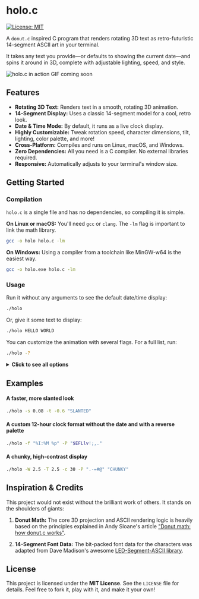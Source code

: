 # holo.c

[![License: MIT](https://img.shields.io/badge/License-MIT-yellow.svg)](https://opensource.org/licenses/MIT)

A `donut.c` inspired C program that renders rotating 3D text as retro-futuristic 14-segment ASCII art in your terminal.

It takes any text you provide—or defaults to showing the current date—and spins it around in 3D, complete with adjustable lighting, speed, and style.

![holo.c in action](link_to_your_gif.gif) GIF coming soon


## Features

*   **Rotating 3D Text:** Renders text in a smooth, rotating 3D animation.
*   **14-Segment Display:** Uses a classic 14-segment model for a cool, retro look.
*   **Date & Time Mode:** By default, it runs as a live clock display.
*   **Highly Customizable:** Tweak rotation speed, character dimensions, tilt, lighting, color palette, and more!
*   **Cross-Platform:** Compiles and runs on Linux, macOS, and Windows.
*   **Zero Dependencies:** All you need is a C compiler. No external libraries required.
*   **Responsive:** Automatically adjusts to your terminal's window size.

## Getting Started

### Compilation

`holo.c` is a single file and has no dependencies, so compiling it is simple.

**On Linux or macOS:**
You'll need `gcc` or `clang`. The `-lm` flag is important to link the math library.
```bash
gcc -o holo holo.c -lm
```

**On Windows:**
Using a compiler from a toolchain like MinGW-w64 is the easiest way.
```bash
gcc -o holo.exe holo.c -lm
```

### Usage

Run it without any arguments to see the default date/time display:
```bash
./holo
```

Or, give it some text to display:
```bash
./holo HELLO WORLD
```

You can customize the animation with several flags. For a full list, run:
```bash
./holo -?
```

<details>
<summary><b>Click to see all options</b></summary>

```
Usage: ./holo [options] [TEXT TO DISPLAY...]
If no text is provided, the current date and time are displayed by default.

Animation & Geometry:
 -a <val>   A-axis (pitch) speed. Default: 0.04
 -b <val>   B-axis (yaw) speed. Default: 0.02
 -s <val>   Set both speeds (a=val, b=val/2).
 -w <val>   Character width. Default: 8.0
 -h <val>   Character height. Default: 12.0
 -S <val>   Character spacing multiplier. Default: 1.50
 -t <val>   Italic/tilt factor. Default: 0.3
 -z <val>   Manual zoom, overrides auto-sizing.

Rendering & Appearance:
 -W <val>   Segment width (fatness). Default: 1.75
 -T <val>   Segment thickness (depth). Default: 1.75
 -p <val>   Pointy end length. Default: 0.85
 -d <val>   Drawing density (step rate). Smaller is denser. Default: 0.1
 -L <x,y>   Light vector (no spaces). Default: 0.3,0.7
 -c <val>   Shading contrast. Default: 15.0
 -P <str>   Shading character palette. Default: ".,-~:;=!*#$@"
 -f <fmt>   Set the date/time format (strftime). Default: "%H:%M"
            Examples: "%Y-%m-%d" (date), "%I:%M %p" (12h), "%Y-%m-%d %H:%M" (both)

 -?         Display this help message.
```
</details>

## Examples

#### A faster, more slanted look
```bash
./holo -s 0.08 -t -0.6 "SLANTED"
```

#### A custom 12-hour clock format without the date and with a reverse palette
```bash
./holo -f "%I:%M %p" -P "$EFLlv!;,."
```

#### A chunky, high-contrast display
```bash
./holo -W 2.5 -T 2.5 -c 30 -P ".-=#@" "CHUNKY"
```

## Inspiration & Credits

This project would not exist without the brilliant work of others. It stands on the shoulders of giants:

1.  **Donut Math:** The core 3D projection and ASCII rendering logic is heavily based on the principles explained in Andy Sloane's article ["Donut math: how donut.c works"](https://www.a1k0n.net/2011/07/20/donut-math.html).

2.  **14-Segment Font Data:** The bit-packed font data for the characters was adapted from Dave Madison's awesome [LED-Segment-ASCII library](https://github.com/dmadison/LED-Segment-ASCII/).

## License

This project is licensed under the **MIT License**. See the `LICENSE` file for details. Feel free to fork it, play with it, and make it your own!
```
